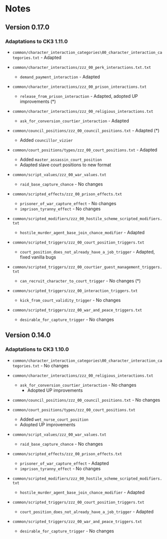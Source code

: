 # Notes

## Version 0.17.0

### Adaptations to CK3 1.11.0

* `common/character_interaction_categories\00_character_interaction_categories.txt` - Adapted

* `common/character_interactions/zzz_00_perk_interactions.txt.txt`
  * `demand_payment_interaction` - Adapted

* `common/character_interactions/zzz_00_prison_interactions.txt`
  * `release_from_prison_interaction` - Adapted, adopted UP improvements (*)

* `common/character_interactions/zzz_00_religious_interactions.txt`
  * `ask_for_conversion_courtier_interaction` - Adapted

* `common/council_positions/zzz_00_council_positions.txt` - Adapted (*)
  * Added `councillor_vizier`

* `common/court_positions/types/zzz_00_court_positions.txt` - Adapted
  * Added `master_assassin_court_position`
  * Adapted slave court positions to new format

* `common/script_values/zzz_00_war_values.txt`
  * `raid_base_capture_chance` - No changes

* `common/scripted_effects/zzz_00_prison_effects.txt`
  * `prisoner_of_war_capture_effect` - No changes
  * `imprison_tyranny_effect` - No changes

* `common/scripted_modifiers/zzz_00_hostile_scheme_scripted_modifiers.txt`
  * `hostile_murder_agent_base_join_chance_modifier` - Adapted

* `common/scripted_triggers/zzz_00_court_position_triggers.txt`
  * `court_position_does_not_already_have_a_job_trigger` - Adapted, fixed vanilla bugs

* `common/scripted_triggers/zzz_00_courtier_guest_management_triggers.txt`
  * `can_recruit_character_to_court_trigger` - No changes (*)

* `common/scripted_triggers/zzz_00_interaction_triggers.txt`
  * `kick_from_court_validity_trigger` - No changes

* `common/scripted_triggers/zzz_00_war_and_peace_triggers.txt`
  * `desirable_for_capture_trigger` - No changes

## Version 0.14.0

### Adaptations to CK3 1.10.0

* `common/character_interaction_categories\00_character_interaction_categories.txt` - No changes

* `common/character_interactions/zzz_00_religious_interactions.txt`
  * `ask_for_conversion_courtier_interaction` - No changes
    * Adopted UP improvements

* `common/council_positions/zzz_00_council_positions.txt` - No changes

* `common/court_positions/types/zzz_00_court_positions.txt`
  * Added `wet_nurse_court_position`
  * Adopted UP improvements

* `common/script_values/zzz_00_war_values.txt`
  * `raid_base_capture_chance` - No changes

* `common/scripted_effects/zzz_00_prison_effects.txt`
  * `prisoner_of_war_capture_effect` - Adapted
  * `imprison_tyranny_effect` - No changes

* `common/scripted_modifiers/zzz_00_hostile_scheme_scripted_modifiers.txt`
  * `hostile_murder_agent_base_join_chance_modifier` - Adapted

* `common/scripted_triggers/zzz_00_court_position_triggers.txt`
  * `court_position_does_not_already_have_a_job_trigger` - Adapted

* `common/scripted_triggers/zzz_00_war_and_peace_triggers.txt`
  * `desirable_for_capture_trigger` - No changes

